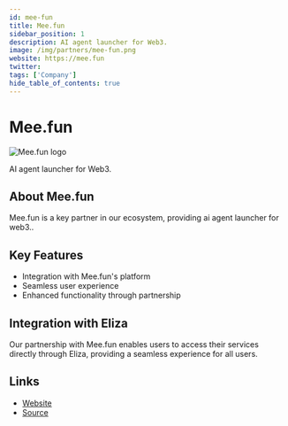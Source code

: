 ```yaml
---
id: mee-fun
title: Mee.fun
sidebar_position: 1
description: AI agent launcher for Web3.
image: /img/partners/mee-fun.png
website: https://mee.fun
twitter:
tags: ['Company']
hide_table_of_contents: true
---
```


# Mee.fun

<div className="partner-logo">
  <img src="/img/partners/mee-fun.png" alt="Mee.fun logo" />
</div>

AI agent launcher for Web3.

## About Mee.fun

Mee.fun is a key partner in our ecosystem, providing ai agent launcher for web3..

## Key Features

- Integration with Mee.fun's platform
- Seamless user experience
- Enhanced functionality through partnership

## Integration with Eliza

Our partnership with Mee.fun enables users to access their services directly through Eliza, providing a seamless experience for all users.

## Links

- [Website](https://mee.fun)
- [Source](https://mee.fun)
